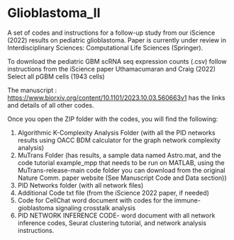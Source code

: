 # Glioblastoma_II
A set of codes and instructions for a follow-up study from our iScience (2022) results on pediatric glioblastoma.
Paper is currently under review in Interdisciplinary Sciences: Computational Life Sciences (Springer).

To download the pediatric GBM scRNA seq expression counts (.csv) follow instructions from the iScience paper Uthamacumaran and Craig (2022)
Select all pGBM cells (1943 cells)

The manuscript : https://www.biorxiv.org/content/10.1101/2023.10.03.560663v1 has the links and details of all other codes.

Once you open the ZIP folder with the codes, you will find the following:
1) Algorithmic K-Complexity Analysis Folder (with all the PID networks results using OACC BDM calculator for the graph network complexity analysis)
2) MuTrans Folder (has results, a sample data named Astro.mat, and the code tutorial example_mpp that needs to be run on MATLAB, using
the MuTrans-release-main code folder you can download from the original Nature Comm. paper website (See Manuscript Code and Data section))
3) PID Networks folder (with all network files)
4) Additional Code txt file (from the iScience 2022 paper, if needed)
5) Code for CellChat word document with codes for the immune-gioblastoma signaling crosstalk analysis
6) PID NETWORK INFERENCE CODE- word document with all network inference codes, Seurat clustering tutorial, and network analysis instructions.
